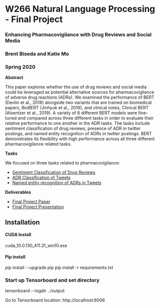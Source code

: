 # W266 Natural Language Processing - Final Project

### Enhancing Pharmacovigilance with Drug Reviews and Social Media

### Brent Biseda and Katie Mo
### Spring 2020

**Abstract**

This paper explores whether the use of drug reviews and social media could be leveraged as potential alternative sources for pharmacovigilance of adverse drug reactions (ADRs). We examined the performance of BERT (Devlin et al., 2018) alongside two variants that are trained on biomedical papers, BioBERT (Jinhyuk et al., 2019), and clinical notes, Clinical BERT (Alsentzer et al., 2019).  A variety of 8 different BERT models were fine-tuned and compared across three different tasks in order to evaluate their relative performance to one another in the ADR tasks. The tasks include sentiment classification of drug reviews, presence of ADR in twitter postings, and named entity recognition of ADRs in twitter postings. BERT demonstrates its flexibility with high performance across all three different pharmacovigilance related tasks.

**Tasks**

We focused on three tasks related to pharmacovigilance:

- [Sentiment Classification of Drug Reviews](./task1_sentiment)
- [ADR Classification of Tweets](./task2_adr)
- [Named entity recognition of ADRs in Tweets](./task3_ner)

**Deliverables**

- [Final Project Paper](https://github.com/brentbiseda/w266_project/blob/master/W266%20Final%20Project%20Paper.pdf)
- [Final Project Presentation](https://github.com/brentbiseda/w266_project/blob/master/W266%20Final%20Project%20Presentation%20Slides.pdf)

## Installation    

#### CUDA Install  

cuda_10.0.130_411.31_win10.exe

#### Pip install  

pip install --upgrade pip
pip install -r requirements.txt

### Start up Tensorboard and set directory

tensorboard --logdir ../output

Go to Tensorboard location: http://localhost:6006
